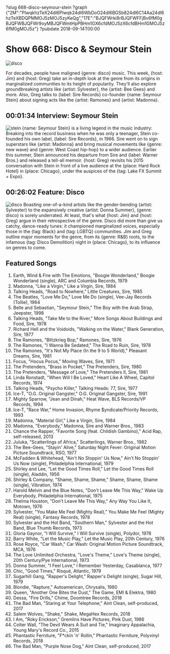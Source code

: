 ?slug 668-disco-seymour-stein
?graph {"2M":"PIwqkhzTeX24dl6PIwqk24dl6WbDoO24dl6BGSb824dl6C14Aa24dl6hzTeXBDQPMMOJ5zMOJ5zyKeQg","17E":"BJQFWrki8rBJQFWFFjBv6fM0gBJQFWBJQFWr9oyMBJQFWmtHpPBHm1GX6cfdMOJ5zX6cfdBHm1GMOJ5z6fM0gMOJ5z"}
?pubdate 2018-09-14T00:00

# Show 668: Disco & Seymour Stein

![disco](//static.soundopinions.org/images/2018/disco.jpg)

For decades, people have maligned {genre: disco} music. This week, {host: Jim} and {host: Greg} take an in-depth look at the genre from its origins in marginalized communities to its height of popularity. They'll also explore groundbreaking artists like {artist: Sylvester}, the {artist: Bee Gees} and more. Also, Greg talks to {label: Sire Records} co-founder {name: Seymour Stein} about signing acts like the {artist: Ramones} and {artist: Madonna}.


## 00:01:34 Interview: Seymour Stein
![stein](//static.soundopinions.org/assets/668/2M0.jpg)
{name: Seymour Stein} is a living legend in the music industry: Breaking into the record business when he was only a teenager, Stein co-founded his own label, {label: Sire Records}, in 1966. Sire went on to sign superstars like {artist: Madonna} and bring musical movements like {genre: new wave} and {genre: West Coast hip-hop} to a wider audience. Earlier this summer, Stein announced his departure from Sire and {label: Warner Bros.} and released a tell-all memoir. {host: Greg} revisits his 2015 conversation with Stein in front of a live audience at the {place: Hard Rock Hotel} in {place: Chicago}, under the auspices of the {tag: Lake FX Summit + Expo}.


## 00:26:02 Feature: Disco
![disco](//static.soundopinions.org/assets/668/17E0.jpg)
Boasting one-of-a-kind artists like the gender-bending {artist: Sylvester} to the expansively creative {artist: Donna Summer}, {genre: disco} is sorely underrated. At least, that's what {host: Jim} and {host: Greg} argue in their retrospective of the genre. Disco did more than give us catchy, dance-ready tunes: it championed marginalized voices, especially those in the {tag: Black} and {tag: LGBTQ} communities. Jim and Greg outline major moments for the genre, from its {genre: R&B} roots, to the infamous {tag: Disco Demolition} night in {place: Chicago}, to its influence on genres to come.


## Featured Songs
1. Earth, Wind & Fire with The Emotions, "Boogie Wonderland," Boogie Wonderland (single), ARC and Columbia Records, 1979
1. Madonna, "Like a Virgin," Like a Virgin, Sire, 1984
1. Talking Heads, "Road to Nowhere," Little Creatures, Sire, 1985
1. The Beatles, "Love Me Do," Love Me Do (single), Vee-Jay Records (Tollie), 1964
1. Belle and Sebastian, "Seymour Stein," The Boy with the Arab Strap, Jeepster, 1998
1. Talking Heads, "Take Me to the River," More Songs About Buildings and Food, Sire, 1978
1. Richard Hell and the Voidoids, "Walking on the Water," Blank Generation, Sire, 1977
1. The Ramones, "Blitzkrieg Bop," Ramones, Sire, 1976
1. The Ramones, "I Wanna Be Sedated," The Road to Ruin, Sire, 1978
1. The Ramones, "It's Not My Place (In the 9 to 5 World)," Pleasant Dreams, Sire, 1981
1. Focus, "Hocus Pocus," Moving Waves, Sire, 1971
1. The Pretenders, "Brass in Pocket," The Pretenders, Sire, 1980
1. The Pretenders, "Message of Love," The Pretenders II, Sire, 1981
1. Linda Ronstadt, "When Will I Be Loved," Heart Like A Wheel, Capitol Records, 1974
1. Talking Heads, "Psycho Killer," Talking Heads: 77, Sire, 1977
1. Ice-T, "O.G. Original Gangster," O.G. Original Gangster, Sire, 1991
1. Mighty Sparrow, "Jean and Dinah," Heat Wave, BLS Records/VP Records, 1994
1. Ice-T, "Race War," Home Invasion, Rhyme $yndicate/Priority Records, 1993
1. Madonna, "Material Girl," Like a Virgin, Sire, 1984
1. Madonna, "Everybody," Madonna, Sire and Warner Bros., 1983
1. Chance the Rapper, "Favorite Song (feat. Childish Gambino)," Acid Rap, self-released, 2013
1. Juluka, "Scatterlings of Africa," Scatterlings, Warner Bros., 1982
1. The Bee-Gees, "Stayin' Alive," Saturday Night Fever: Original Motion Picture Soundtrack, RSO, 1977
1. McFadden & Whitehead, "Ain't No Stoppin' Us Now," Ain't No Stoppin' Us Now (single), Philadelphia International, 1979
1. Shirley and Lee, "Let the Good Times Roll," Let the Good Times Roll (single), Aladdin, 1956
1. Shirley & Company, "Shame, Shame, Shame," Shame, Shame, Shame (single), Vibration, 1974
1. Harold Melvin and the Blue Notes, "Don't Leave Me This Way," Wake Up Everybody, Philadelphia International, 1975
1. Thelma Houston, "Don't Leave Me This Way," Any Way You Like It, Motown, 1976
1. Sylvester, "You Make Me Feel (Mighty Real)," You Make Me Feel (Mighty Real) (single), Fantasy Records, 1978
1. Sylvester and the Hot Band, "Southern Man," Sylvester and the Hot Band, Blue Thumb Records, 1973
1. Gloria Gaynor, "I Will Survive," I Will Survive (single), Polydor, 1978
1. Barry White, "Let the Music Play," Let the Music Play, 20th Century, 1976
1. Rose Royce, "Car Wash," Car Wash: Original Motion Picture Soundtrack, MCA, 1976
1. The Love Unlimited Orchestra, "Love's Theme," Love's Theme (single), 20th Century/Pye International, 1973
1. Donna Summer, "I Feel Love," I Remember Yesterday, Casablanca, 1977
1. Chic, "Good Times," Risqué, Atlantic, 1979
1. Sugarhill Gang, "Rapper's Delight," Rapper's Delight (single), Sugar Hill, 1979
1. Blondie, "Rapture," Autoamerican, Chrysalis, 1980
1. Queen, "Another One Bites the Dust," The Game, EMI & Elektra, 1980
1. Dessa, "Fire Drills," Chime, Doomtree Records, 2018
1. The Bad Man, "Staring at Your Telephone," Aint Clean, self-produced, 2017
1. Salem Wolves, "Shake," Shake, MegaHex Records, 2018
1. I Am, "Roky Erickson," Gremlins Have Pictures, Pink Dust, 1986
1. Colter Wall, "The Devil Wears A Suit and Tie," Imaginary Appalachia, Young Mary's Record Co., 2015
1. Phantastic Ferniture, "F*ckin 'n' Rollin," Phantastic Ferniture, Polyvinyl Records, 2018
1. The Bad Man, "Purple Nose Dog," Aint Clean, self-produced, 2017